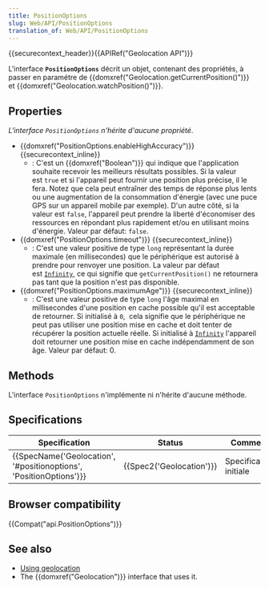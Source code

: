 ```yaml
---
title: PositionOptions
slug: Web/API/PositionOptions
translation_of: Web/API/PositionOptions
---
```

{{securecontext_header}}{{APIRef("Geolocation API")}}

L'interface **`PositionOptions`** décrit un objet, contenant des propriétés, à passer en paramétre de {{domxref("Geolocation.getCurrentPosition()")}} et {{domxref("Geolocation.watchPosition()")}}.

## Properties

_L'interface `PositionOptions` n'hérite d'aucune propriété_.

- {{domxref("PositionOptions.enableHighAccuracy")}} {{securecontext_inline}}
  - : C'est un {{domxref("Boolean")}} qui indique que l'application souhaite recevoir les meilleurs résultats possibles. Si la valeur est `true` et si l'appareil peut fournir une position plus précise, il le fera. Notez que cela peut entraîner des temps de réponse plus lents ou une augmentation de la consommation d'énergie (avec une puce GPS sur un appareil mobile par exemple). D'un autre côté, si la valeur est `false`, l'appareil peut prendre la liberté d'économiser des ressources en répondant plus rapidement et/ou en utilisant moins d'énergie. Valeur par défaut: `false`.
- {{domxref("PositionOptions.timeout")}} {{securecontext_inline}}
  - : C'est une valeur positive de type `long` représentant la durée maximale (en millisecondes) que le périphérique est autorisé à prendre pour renvoyer une position. La valeur par défaut est [`Infinity`](/en-US/docs/JavaScript/Reference/Global_Objects/Infinity), ce qui signifie que `getCurrentPosition()` ne retournera pas tant que la position n'est pas disponible.
- {{domxref("PositionOptions.maximumAge")}} {{securecontext_inline}}
  - : C'est une valeur positive de type `long` l'âge maximal en millisecondes d'une position en cache possible qu'il est acceptable de retourner. Si initialisé à `0`,  cela signifie que le périphérique ne peut pas utiliser une position mise en cache et doit tenter de récupérer la position actuelle réelle. Si initialisé à [`Infinity`](/en-US/docs/JavaScript/Reference/Global_Objects/Infinity) l'appareil doit retourner une position mise en cache indépendamment de son âge. Valeur par défaut: 0.

## Methods

L'interface `PositionOptions` n'implémente ni n'hérite d'aucune méthode.

## Specifications

| Specification                                                                            | Status                           | Comment                |
| ---------------------------------------------------------------------------------------- | -------------------------------- | ---------------------- |
| {{SpecName('Geolocation', '#positionoptions', 'PositionOptions')}} | {{Spec2('Geolocation')}} | Specification initiale |

## Browser compatibility

{{Compat("api.PositionOptions")}}

## See also

- [Using geolocation](/fr/docs/Web/API/Geolocation_API/Using_the_Geolocation_API)
- The {{domxref("Geolocation")}} interface that uses it.
